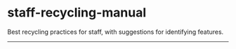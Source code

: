 # staff-recycling-manual
Best recycling practices for staff, with suggestions for identifying features.

----

